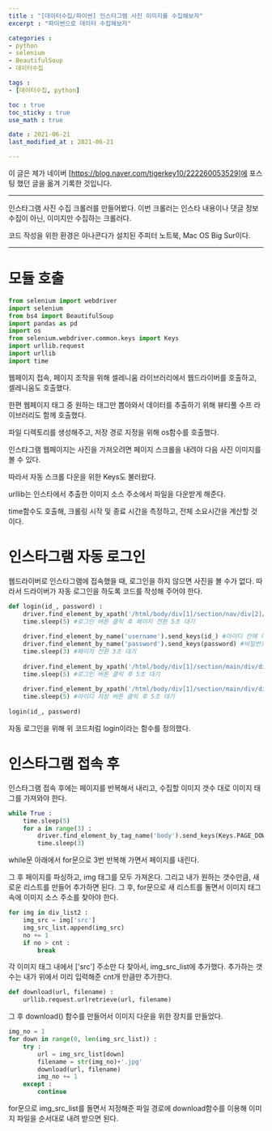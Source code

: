 ```yaml
---
title : "[데이터수집/파이썬] 인스타그램 사진 이미지를 수집해보자"
excerpt : "파이썬으로 데이터 수집해보자"

categories : 
- python
- selenium
- BeautifulSoup
- 데이터수집

tags : 
- [데이터수집, python]

toc : true 
toc_sticky : true 
use_math : true

date : 2021-06-21
last_modified_at : 2021-06-21

---
```

이 글은 제가 네이버 [https://blog.naver.com/tigerkey10/222260053529]에 포스팅 했던 글을 옮겨 기록한 것입니다. 

---
인스타그램 사진 수집 크롤러를 만들어봤다. 이번 크롤러는 인스타 내용이나 댓글 정보 수집이 아닌, 이미지만 수집하는 크롤러다. 

코드 작성을 위한 환경은 아나콘다가 설치된 주피터 노트북, Mac OS Big Sur이다. 

---

# 모듈 호출

```python
from selenium import webdriver
import selenium
from bs4 import BeautifulSoup
import pandas as pd
import os
from selenium.webdriver.common.keys import Keys
import urllib.request
import urllib
import time
```

웹페이지 접속, 페이지 조작을 위해 셀레니움 라이브러리에서 웹드라이버를 호출하고, 셀레니움도 호출했다. 

한편 웹페이지 태그 중 원하는 태그만 뽑아와서 데이터를 추출하기 위해 뷰티풀 수프 라이브러리도 함께 호출했다. 

파일 디렉토리를 생성해주고, 저장 경로 지정을 위해 os함수를 호출했다. 

인스타그램 웹페이지는 사진을 가져오려면 페이지 스크롤을 내려야 다음 사진 이미지를 볼 수 있다. 

따라서 자동 스크롤 다운을 위한 Keys도 불러왔다. 

urllib는 인스타에서 추출한 이미지 소스 주소에서 파일을 다운받게 해준다. 

time함수도 호출해, 크롤링 시작 및 종료 시간을 측정하고, 전체 소요시간을 계산할 것이다. 

# 인스타그램 자동 로그인

웹드라이버로 인스타그램에 접속했을 때, 로그인을 하지 않으면 사진을 볼 수가 없다. 따라서 드라이버가 자동 로그인을 하도록 코드를 작성해 주어야 한다. 

```python
def login(id_, password) : 
    driver.find_element_by_xpath('/html/body/div[1]/section/nav/div[2]/div/div/div[3]/div/span/a[1]/button').click()
    time.sleep(5) #로그인 버튼 클릭 후 페이지 전환 5초 대기
    
    driver.find_element_by_name('username').send_keys(id_) #아이디 칸에 미리 입력해준 id 입력하기 
    driver.find_element_by_name('password').send_keys(password) #비밀번호 칸에 미리 입력해준 password 입력하기 
    time.sleep(3) #페이지 전환 3초 대기 
    
    driver.find_element_by_xpath('/html/body/div[1]/section/main/div/div/div[1]/div/form/div/div[3]/button').click()
    time.sleep(5) #로그인 버튼 클릭 후 5초 대기 
    
    driver.find_element_by_xpath('/html/body/div[1]/section/main/div/div/div/section/div/button').click()
    time.sleep(5) #아이디 저장 버튼 클릭 후 5초 대기 
    
login(id_, password) 
```
자동 로그인을 위해 위 코드처럼 login이라는 함수를 정의했다. 

# 인스타그램 접속 후 
인스타그램 접속 후에는 페이지를 반복해서 내리고, 수집할 이미지 갯수 대로 이미지 태그를 가져와야 한다. 
```python
while True : 
    time.sleep(5)
    for a in range(3) : 
        driver.find_element_by_tag_name('body').send_keys(Keys.PAGE_DOWN)
        time.sleep(3)
```
while문 아래에서 for문으로 3번 반복해 가면서 페이지를 내린다. 

그 후 페이지를 파싱하고, img 태그를 모두 가져온다. 그리고 내가 원하는 갯수만큼, 새로운 리스트를 만들어 추가하면 된다. 
그 후, for문으로 새 리스트를 돌면서 이미지 태그 속에 이미지 소스 주소를 찾아야 한다. 

```python
for img in div_list2 : 
    img_src = img['src']
    img_src_list.append(img_src)
    no += 1
    if no > cnt : 
        break
```
각 이미지 태그 내에서 ['src'] 주소만 다 찾아서, img_src_list에 추가했다. 추가하는 갯수는 내가 위에서 미리 입력해준 cnt개 만큼만 추가한다. 
```python
def download(url, filename) : 
    urllib.request.urlretrieve(url, filename)
```
그 후 download() 함수를 만들어서 이미지 다운을 위한 장치를 만들었다. 
```python
img_no = 1
for down in range(0, len(img_src_list)) : 
    try : 
        url = img_src_list[down]
        filename = str(img_no)+'.jpg'
        download(url, filename)
        img_no += 1
    except : 
        continue
```
for문으로 img_src_list를 돌면서 지정해준 파일 경로에 download함수를 이용해 이미지 파일을 순서대로 내려 받으면 된다. 



